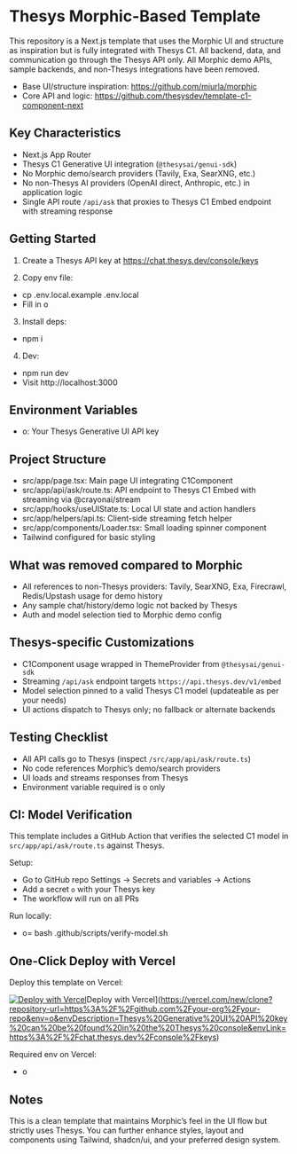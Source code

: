 # Thesys Morphic-Based Template

This repository is a Next.js template that uses the Morphic UI and structure as inspiration but is fully integrated with Thesys C1. All backend, data, and communication go through the Thesys API only. All Morphic demo APIs, sample backends, and non-Thesys integrations have been removed.

- Base UI/structure inspiration: https://github.com/miurla/morphic
- Core API and logic: https://github.com/thesysdev/template-c1-component-next

## Key Characteristics

- Next.js App Router
- Thesys C1 Generative UI integration (`@thesysai/genui-sdk`)
- No Morphic demo/search providers (Tavily, Exa, SearXNG, etc.)
- No non-Thesys AI providers (OpenAI direct, Anthropic, etc.) in application logic
- Single API route `/api/ask` that proxies to Thesys C1 Embed endpoint with streaming response

## Getting Started

1) Create a Thesys API key at https://chat.thesys.dev/console/keys

2) Copy env file:
- cp .env.local.example .env.local
- Fill in o

3) Install deps:
- npm i

4) Dev:
- npm run dev
- Visit http://localhost:3000

## Environment Variables

- o: Your Thesys Generative UI API key

## Project Structure

- src/app/page.tsx: Main page UI integrating C1Component
- src/app/api/ask/route.ts: API endpoint to Thesys C1 Embed with streaming via @crayonai/stream
- src/app/hooks/useUIState.ts: Local UI state and action handlers
- src/app/helpers/api.ts: Client-side streaming fetch helper
- src/app/components/Loader.tsx: Small loading spinner component
- Tailwind configured for basic styling

## What was removed compared to Morphic

- All references to non-Thesys providers: Tavily, SearXNG, Exa, Firecrawl, Redis/Upstash usage for demo history
- Any sample chat/history/demo logic not backed by Thesys
- Auth and model selection tied to Morphic demo config

## Thesys-specific Customizations

- C1Component usage wrapped in ThemeProvider from `@thesysai/genui-sdk`
- Streaming `/api/ask` endpoint targets `https://api.thesys.dev/v1/embed`
- Model selection pinned to a valid Thesys C1 model (updateable as per your needs)
- UI actions dispatch to Thesys only; no fallback or alternate backends

## Testing Checklist

- All API calls go to Thesys (inspect `/src/app/api/ask/route.ts`)
- No code references Morphic’s demo/search providers
- UI loads and streams responses from Thesys
- Environment variable required is o only

## CI: Model Verification

This template includes a GitHub Action that verifies the selected C1 model in `src/app/api/ask/route.ts` against Thesys.

Setup:
- Go to GitHub repo Settings → Secrets and variables → Actions
- Add a secret `o` with your Thesys key
- The workflow will run on all PRs

Run locally:
- o=<your-api-key> bash .github/scripts/verify-model.sh

## One-Click Deploy with Vercel

Deploy this template on Vercel:

[![Deploy with Vercel](https://vercel.com/button)](https://vercel.com/new/clone?repository-url=https%3A%2F%2Fgithub.com%2Fsesemiganja%2FLettryagain&env=THESYS_API_KEY&envDescription=Thesys%20Generative%20UI%20API%20key%20can%20be%20found%20in%20the%20Thesys%20console&envLink=https%3A%2F%2Fchat.thesys.dev%2Fconsole%2Fkeys)Deploy with Vercel](https://vercel.com/new/clone?repository-url=https%3A%2F%2Fgithub.com%2Fyour-org%2Fyour-repo&env=o&envDescription=Thesys%20Generative%20UI%20API%20key%20can%20be%20found%20in%20the%20Thesys%20console&envLink=https%3A%2F%2Fchat.thesys.dev%2Fconsole%2Fkeys)

Required env on Vercel:
- o

## Notes

This is a clean template that maintains Morphic’s feel in the UI flow but strictly uses Thesys. You can further enhance styles, layout and components using Tailwind, shadcn/ui, and your preferred design system.